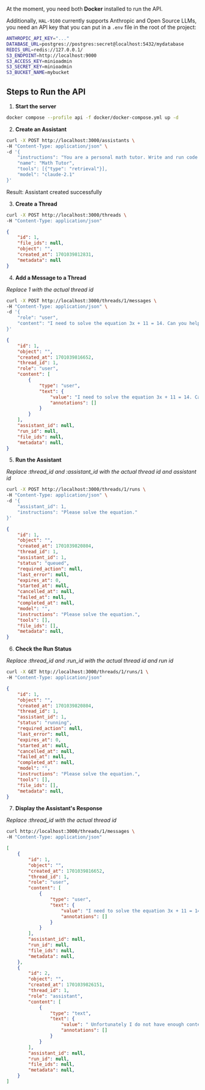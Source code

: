 

At the moment, you need both **Docker** installed to run the API.

Additionally, `HAL-9100` currently supports Anthropic and Open Source LLMs, you need an API key that you can put in a `.env` file in the root of the project:

```bash
ANTHROPIC_API_KEY="..."
DATABASE_URL=postgres://postgres:secret@localhost:5432/mydatabase
REDIS_URL=redis://127.0.0.1/
S3_ENDPOINT=http://localhost:9000
S3_ACCESS_KEY=minioadmin
S3_SECRET_KEY=minioadmin
S3_BUCKET_NAME=mybucket
```

## Steps to Run the API

1. **Start the server**

```bash
docker compose --profile api -f docker/docker-compose.yml up -d
```

2. **Create an Assistant** 

```bash
curl -X POST http://localhost:3000/assistants \
-H "Content-Type: application/json" \
-d '{
    "instructions": "You are a personal math tutor. Write and run code to answer math questions.",
    "name": "Math Tutor",
    "tools": [{"type": "retrieval"}],
    "model": "claude-2.1"
}'
```
Result: Assistant created successfully

3. **Create a Thread**

```bash
curl -X POST http://localhost:3000/threads \
-H "Content-Type: application/json"
```
```json
{
    "id": 1,
    "file_ids": null,
    "object": "",
    "created_at": 1701039812831,
    "metadata": null
}
```
4. **Add a Message to a Thread**

*Replace 1 with the actual thread id*

```bash
curl -X POST http://localhost:3000/threads/1/messages \
-H "Content-Type: application/json" \
-d '{
    "role": "user",
    "content": "I need to solve the equation 3x + 11 = 14. Can you help me?"
}'
```
```json
{
    "id": 1,
    "object": "",
    "created_at": 1701039816652,
    "thread_id": 1,
    "role": "user",
    "content": [
        {
            "type": "user",
            "text": {
                "value": "I need to solve the equation 3x + 11 = 14. Can you help me?",
                "annotations": []
            }
        }
    ],
    "assistant_id": null,
    "run_id": null,
    "file_ids": null,
    "metadata": null,
}
```
5. **Run the Assistant**

*Replace :thread_id and :assistant_id with the actual thread id and assistant id*

```bash
curl -X POST http://localhost:3000/threads/1/runs \
-H "Content-Type: application/json" \
-d '{
    "assistant_id": 1,
    "instructions": "Please solve the equation."
}'
```
```json
{
    "id": 1,
    "object": "",
    "created_at": 1701039820804,
    "thread_id": 1,
    "assistant_id": 1,
    "status": "queued",
    "required_action": null,
    "last_error": null,
    "expires_at": 0,
    "started_at": null,
    "cancelled_at": null,
    "failed_at": null,
    "completed_at": null,
    "model": "",
    "instructions": "Please solve the equation.",
    "tools": [],
    "file_ids": [],
    "metadata": null,
}
```
6. **Check the Run Status**

*Replace :thread_id and :run_id with the actual thread id and run id*

```bash
curl -X GET http://localhost:3000/threads/1/runs/1 \
-H "Content-Type: application/json"
```
```json
{
    "id": 1,
    "object": "",
    "created_at": 1701039820804,
    "thread_id": 1,
    "assistant_id": 1,
    "status": "running",
    "required_action": null,
    "last_error": null,
    "expires_at": 0,
    "started_at": null,
    "cancelled_at": null,
    "failed_at": null,
    "completed_at": null,
    "model": "",
    "instructions": "Please solve the equation.",
    "tools": [],
    "file_ids": [],
    "metadata": null,
}
```
7. **Display the Assistant's Response**

*Replace :thread_id with the actual thread id*

```bash
curl http://localhost:3000/threads/1/messages \
-H "Content-Type: application/json"
```
```json
[
    {
        "id": 1,
        "object": "",
        "created_at": 1701039816652,
        "thread_id": 1,
        "role": "user",
        "content": [
            {
                "type": "user",
                "text": {
                    "value": "I need to solve the equation 3x + 11 = 14. Can you help me?",
                    "annotations": []
                }
            }
        ],
        "assistant_id": null,
        "run_id": null,
        "file_ids": null,
        "metadata": null,
    },
    {
        "id": 2,
        "object": "",
        "created_at": 1701039826151,
        "thread_id": 1,
        "role": "assistant",
        "content": [
            {
                "type": "text",
                "text": {
                    "value": " Unfortunately I do not have enough context to solve the equation. Please provide the full equation you would like me to solve, and I will do my best to assist you in solving it. Some examples of helpful context that would allow me to solve an equation are:\n\n- Specifying the full equation, including all variables, numbers, and mathematical operators (+, - , /, , =, etc)\n- Providing any constraints or requirements on the variables\n- Specifying the desired form of the solution",
                    "annotations": []
                }
            }
        ],
        "assistant_id": null,
        "run_id": null,
        "file_ids": null,
        "metadata": null,
    }
]
```
